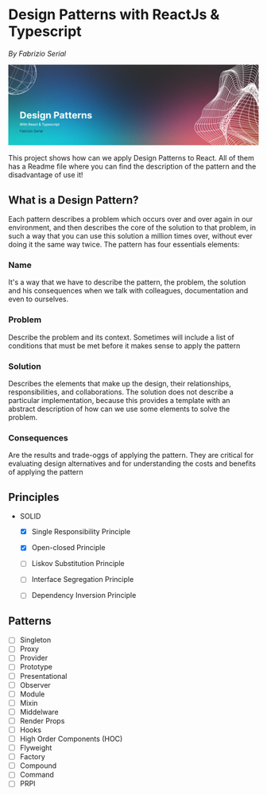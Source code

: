 # Design Patterns with ReactJs & Typescript

_By Fabrizio Serial_

![](https://github.com/fabrizioserial/Design-Patterns-for-React/blob/main/main-background.png?raw=true)

This project shows how can we apply Design Patterns to React. All of them has a Readme file where you can find the 
description of the pattern and the disadvantage of use it!

## What is a Design Pattern?

Each pattern describes a problem which occurs over and over again in our environment, and then describes the core of 
the solution to that problem, in such a way that you can use this solution a million times over, without ever 
doing it the same way twice. The pattern has four essentials elements:

### Name

It's a way that we have to describe the pattern, the problem, the solution and his consequences when we talk with
colleagues, documentation and even to ourselves.

### Problem

Describe the problem and its context. Sometimes will include a list of conditions that must be met before it makes
sense to apply the pattern

### Solution

Describes the elements that make up the design, their relationships, responsibilities, and collaborations. The solution does not
describe a particular implementation, because this provides a template with an abstract description of how can we use some
elements to solve the problem.

### Consequences

Are the results and trade-oggs of applying the pattern. They are critical for evaluating design alternatives and for understanding
the costs and benefits of applying the pattern

## Principles

- SOLID
  - [x] Single Responsibility Principle
  - [x] Open-closed Principle
  - [ ] Liskov Substitution Principle
  - [ ] Interface Segregation Principle
  - [ ] Dependency Inversion Principle


## Patterns

- [ ] Singleton
- [ ] Proxy 
- [ ] Provider
- [ ] Prototype
- [ ] Presentational
- [ ] Observer
- [ ] Module
- [ ] Mixin
- [ ] Middelware
- [ ] Render Props
- [ ] Hooks
- [ ] High Order Components (HOC)
- [ ] Flyweight
- [ ] Factory
- [ ] Compound
- [ ] Command
- [ ] PRPl 
